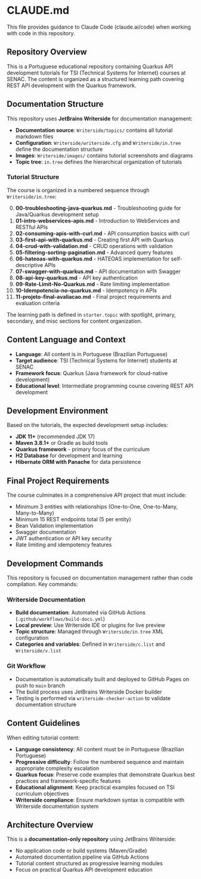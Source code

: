 # CLAUDE.md

This file provides guidance to Claude Code (claude.ai/code) when working with code in this repository.

## Repository Overview

This is a Portuguese educational repository containing Quarkus API development tutorials for TSI (Technical Systems for Internet) courses at SENAC. The content is organized as a structured learning path covering REST API development with the Quarkus framework.

## Documentation Structure

This repository uses **JetBrains Writerside** for documentation management:

- **Documentation source**: `Writerside/topics/` contains all tutorial markdown files
- **Configuration**: `Writerside/writerside.cfg` and `Writerside/in.tree` define the documentation structure
- **Images**: `Writerside/images/` contains tutorial screenshots and diagrams
- **Topic tree**: `in.tree` defines the hierarchical organization of tutorials

### Tutorial Structure

The course is organized in a numbered sequence through `Writerside/in.tree`:

0. **00-troubleshooting-java-quarkus.md** - Troubleshooting guide for Java/Quarkus development setup
1. **01-intro-webservices-apis.md** - Introduction to WebServices and RESTful APIs
2. **02-consuming-apis-with-curl.md** - API consumption basics with curl  
3. **03-first-api-with-quarkus.md** - Creating first API with Quarkus
4. **04-crud-with-validation.md** - CRUD operations with validation
5. **05-filtering-sorting-pagination.md** - Advanced query features
6. **06-hateoas-with-quarkus.md** - HATEOAS implementation for self-descriptive APIs
7. **07-swagger-with-quarkus.md** - API documentation with Swagger
8. **08-api-key-quarkus.md** - API key authentication
9. **09-Rate-Limit-No-Quarkus.md** - Rate limiting implementation
10. **10-Idempotencia-no-quarkus.md** - Idempotency in APIs
11. **11-projeto-final-avaliacao.md** - Final project requirements and evaluation criteria

The learning path is defined in `starter.topic` with spotlight, primary, secondary, and misc sections for content organization.

## Content Language and Context

- **Language**: All content is in Portuguese (Brazilian Portuguese)
- **Target audience**: TSI (Technical Systems for Internet) students at SENAC
- **Framework focus**: Quarkus (Java framework for cloud-native development)
- **Educational level**: Intermediate programming course covering REST API development

## Development Environment

Based on the tutorials, the expected development setup includes:
- **JDK 11+** (recommended JDK 17)
- **Maven 3.8.1+** or Gradle as build tools
- **Quarkus framework** - primary focus of the curriculum
- **H2 Database** for development and learning
- **Hibernate ORM with Panache** for data persistence

## Final Project Requirements

The course culminates in a comprehensive API project that must include:
- Minimum 3 entities with relationships (One-to-One, One-to-Many, Many-to-Many)
- Minimum 15 REST endpoints total (5 per entity)
- Bean Validation implementation
- Swagger documentation
- JWT authentication or API key security
- Rate limiting and idempotency features

## Development Commands

This repository is focused on documentation management rather than code compilation. Key commands:

### Writerside Documentation
- **Build documentation**: Automated via GitHub Actions (`.github/workflows/build-docs.yml`)
- **Local preview**: Use Writerside IDE or plugins for live preview
- **Topic structure**: Managed through `Writerside/in.tree` XML configuration
- **Categories and variables**: Defined in `Writerside/c.list` and `Writerside/v.list`

### Git Workflow
- Documentation is automatically built and deployed to GitHub Pages on push to `main` branch
- The build process uses JetBrains Writerside Docker builder
- Testing is performed via `writerside-checker-action` to validate documentation structure

## Content Guidelines

When editing tutorial content:
- **Language consistency**: All content must be in Portuguese (Brazilian Portuguese)
- **Progressive difficulty**: Follow the numbered sequence and maintain appropriate complexity escalation
- **Quarkus focus**: Preserve code examples that demonstrate Quarkus best practices and framework-specific features
- **Educational alignment**: Keep practical examples focused on TSI curriculum objectives
- **Writerside compliance**: Ensure markdown syntax is compatible with Writerside documentation system

## Architecture Overview

This is a **documentation-only repository** using JetBrains Writerside:
- No application code or build systems (Maven/Gradle)
- Automated documentation pipeline via GitHub Actions
- Tutorial content structured as progressive learning modules
- Focus on practical Quarkus API development education